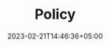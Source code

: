 ---
title: "Policy"
date: 2023-02-21T14:46:36+05:00
draft: true
type: "post"
tags: ["policy"]
description: "Policy for Future Insight"
showTableOfContents: true
url: /policy/
---